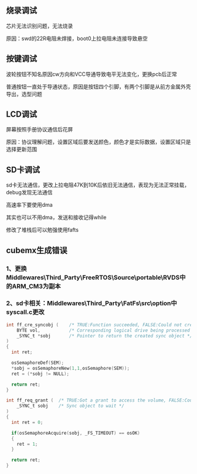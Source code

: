 ## 烧录调试

芯片无法识别问题，无法烧录

原因：swd的22R电阻未焊接，boot0上拉电阻未连接导致悬空

## 按键调试

波轮按钮不知名原因cw方向和VCC导通导致电平无法变化，更换pcb后正常

普通按钮一直处于导通状态，原因是按钮四个引脚，有两个引脚是从前方金属外壳导出，选型问题

## LCD调试

屏幕按照手册协议通信后花屏

原因：协议理解问题，设置区域后要发送颜色，颜色才是实际数据，设置区域只是选择更新范围

## SD卡调试

sd卡无法通信，更改上拉电阻47K到10K后依旧无法通信，表现为无法正常挂载，debug发现无法通信

高速率下要使用dma

其实也可以不用dma，发送和接收记得while

修改了堆栈后可以勉强使用fafts



##  cubemx生成错误

### 1、更换Middlewares\Third_Party\FreeRTOS\Source\portable\RVDS中的ARM_CM3为副本

### 2、sd卡相关：Middlewares\Third_Party\FatFs\src\option中syscall.c更改

```c
int ff_cre_syncobj (	/* TRUE:Function succeeded, FALSE:Could not create due to any error */
	BYTE vol,			/* Corresponding logical drive being processed */
	_SYNC_t *sobj		/* Pointer to return the created sync object */
)
{
  int ret;

  osSemaphoreDef(SEM);
  *sobj = osSemaphoreNew(1,1,osSemaphore(SEM));
  ret = (*sobj != NULL);

  return ret;
}
```

```c
int ff_req_grant (	/* TRUE:Got a grant to access the volume, FALSE:Could not get a grant */
	_SYNC_t sobj	/* Sync object to wait */
)
{
  int ret = 0;

  if(osSemaphoreAcquire(sobj, _FS_TIMEOUT) == osOK)
  {
    ret = 1;
  }

  return ret;
}
```

